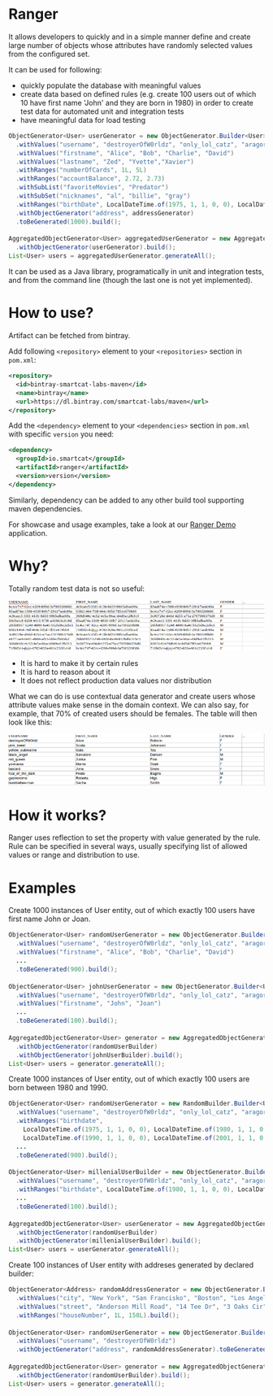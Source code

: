 # Ranger

It allows developers to quickly and in a simple manner define and create large number of objects whose attributes have randomly selected values from the configured set.

It can be used for following:

- quickly populate the database with meaningful values
- create data based on defined rules (e.g. create 100 users out of which 10 have first name 'John' and they are born in 1980) in order to create test data for automated unit and integration tests
- have meaningful data for load testing

```java
ObjectGenerator<User> userGenerator = new ObjectGenerator.Builder<User>(User.class)
  .withValues("username", "destroyerOfW0rldz", "only_lol_catz", "aragorn_the_gray")
  .withValues("firstname", "Alice", "Bob", "Charlie", "David")
  .withValues("lastname", "Zed", "Yvette","Xavier")
  .withRanges("numberOfCards", 1L, 5L)
  .withRanges("accountBalance", 2.72, 2.73)
  .withSubList("favoriteMovies", "Predator")
  .withSubSet("nicknames", "al", "billie", "gray")
  .withRanges("birthDate", LocalDateTime.of(1975, 1, 1, 0, 0), LocalDateTime.of(2001, 1, 1, 0, 0))
  .withObjectGenerator("address", addressGenerator)
  .toBeGenerated(1000).build();

AggregatedObjectGenerator<User> aggregatedUserGenerator = new AggregatedObjectGenerator.Builder<>()
  .withObjectGenerator(userGenerator).build();
List<User> users = aggregatedUserGenerator.generateAll();
```

It can be used as a Java library, programatically in unit and integration tests, and from the command line (though the last one is not yet implemented).

# How to use?

Artifact can be fetched from bintray.

Add following `<repository>` element to your `<repositories>` section in `pom.xml`:

```xml
<repository>
  <id>bintray-smartcat-labs-maven</id>
  <name>bintray</name>
  <url>https://dl.bintray.com/smartcat-labs/maven</url>
</repository>
```

Add the `<dependency>` element to your `<dependencies>` section in `pom.xml` with specific `version` you need:

```xml
<dependency>
  <groupId>io.smartcat</groupId>
  <artifactId>ranger</artifactId>
  <version>version</version>
</dependency>
```

Similarly, dependency can be added to any other build tool supporting maven dependencies.

For showcase and usage examples, take a look at our [Ranger Demo](https://github.com/smartcat-labs/ranger-demo) application.

# Why?

Totally random test data is not so useful:

![Random users table](images/table-random-users.png)

- It is hard to make it by certain rules
- It is hard to reason about it
- It does not reflect production data values nor distribution

What we can do is use contextual data generator and create users whose attribute values make sense in the domain context. We can also say, for example, that 70% of created users should be females. The table will then look like this:

![Context users table](images/table-not-so-random.png)

# How it works?

Ranger uses reflection to set the property with value generated by the rule. Rule can be specified in several ways, usually specifying list of allowed values or range and distribution to use.

# Examples

Create 1000 instances of User entity, out of which exactly 100 users have first name John or Joan.

```java
ObjectGenerator<User> randomUserGenerator = new ObjectGenerator.Builder<User>(User.class)
  .withValues("username", "destroyerOfW0rldz", "only_lol_catz", "aragorn_the_gray")
  .withValues("firstname", "Alice", "Bob", "Charlie", "David")
  ...
  .toBeGenerated(900).build();

ObjectGenerator<User> johnUserGenerator = new ObjectGenerator.Builder<User>(User.class)
  .withValues("username", "destroyerOfW0rldz", "only_lol_catz", "aragorn_the_gray")
  .withValues("firstname", "John", "Joan")
  ...
  .toBeGenerated(100).build();

AggregatedObjectGenerator<User> generator = new AggregatedObjectGenerator.Builder<>()
  .withObjectGenerator(randomUserBuilder)
  .withObjectGenerator(johnUserBuilder).build();
List<User> users = generator.generateAll();
```

Create 1000 instances of User entity, out of which exactly 100 users are born between 1980 and 1990.

```java
ObjectGenerator<User> randomUserGenerator = new RandomBuilder.Builder<User>(User.class)
  .withValues("username", "destroyerOfW0rldz", "only_lol_catz", "aragorn_the_gray")
  .withRanges("birthdate", 
    LocalDateTime.of(1975, 1, 1, 0, 0), LocalDateTime.of(1980, 1, 1, 0, 0), 
    LocalDateTime.of(1990, 1, 1, 0, 0), LocalDateTime.of(2001, 1, 1, 0, 0)) // creates values from two ranges [1975, 1980) and [1990,2001)
  ...
  .toBeGenerated(900).build();

ObjectGenerator<User> millenialUserBuilder = new ObjectGenerator.Builder<User>(User.class)
  .withValues("username", "destroyerOfW0rldz", "only_lol_catz", "aragorn_the_gray")
  .withRanges("birthdate", LocalDateTime.of(1980, 1, 1, 0, 0), LocalDateTime.of(1990, 1, 1, 0, 0))
  ...
  .toBeGenerated(100).build();

AggregatedObjectGenerator<User> userGenerator = new AggregatedObjectGenerator.Builder<>()
  .withObjectGenerator(randomUserBuilder)
  .withObjectGenerator(millenialUserBuilder).build();
List<User> users = userGenerator.generateAll();
```

Create 100 instances of User entity with addreses generated by declared builder:

```java
ObjectGenerator<Address> randomAddressGenerator = new ObjectGenerator.Builder<Address>(Address.class)
  .withValues("city", "New York", "San Francisko", "Boston", "Los Angelese", "Las Vegas", "Austin", "Denver", "Seatle")
  .withValues("street", "Anderson Mill Road", "14 Tee Dr", "3 Oaks Cir", "Adobe Trail", "Clayton Ln", "Foy Cir")
  .withRanges("houseNumber", 1L, 150L).build();

ObjectGenerator<User> randomUserGenerator = new ObjectGenerator.Builder<User>(User.class)
  .withValues("username", "destroyerOfW0rldz")
  .withObjectGenerator("address", randomAddressGenerator).toBeGenerated(100).build();

AggregatedObjectGenerator<User> generator = new AggregatedObjectGenerator.Builder<>()
  .withObjectGenerator(randomUserBuilder).build();
List<User> users = generator.generateAll();
```
